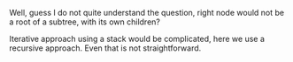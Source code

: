 
Well, guess I do not quite understand the question, right node would not be a root of a subtree, with its own children?  

Iterative approach using a stack would be complicated, here we use a recursive approach.  Even that is not straightforward.   

